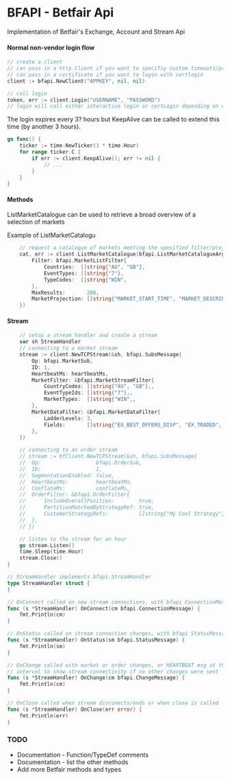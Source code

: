 # BFAPI - Betfair Api

Implementation of Betfair's Exchange, Account and Stream Api


#### Normal non-vendor login flow

```go
// create a client
// can pass in a http.Client if you want to specifiy custom timeouts/proxy/options
// can pass in a certificate if you want to login with certlogin
client := bfapi.NewClient("APPKEY", nil, nil)

// call login
token, err := client.Login("USERNAME", "PASSWORD")
// login will call either interactive login or certLogin depending on whether a certificate was supplied
```

The login expires every 3? hours but KeepAlive can be called to extend this time (by another 3 hours). 
```go
go func() {
    ticker := time.NewTicker(3 * time.Hour)
    for range ticker.C {
        if err := client.KeepAlive(); err != nil {
            // ...
        }
    }    
}
```

#### Methods

ListMarketCatalogue can be used to retrieve a broad overview of a selection of markets

Example of ListMarketCatalogu
```go
	// request a catalogue of markets meeting the specified filter/projection
	cat, err := client.ListMarketCatalogue(bfapi.ListMarketCatalogueArg{
		Filter: bfapi.MarketListFilter{
			Countries:  []string{"AU", "GB"},
			EventTypes: []string{"7"},
			TypeCodes:  []string{"WIN",
		},
		MaxResults:       200,
		MarketProjection: []string{"MARKET_START_TIME", "MARKET_DESCRIPTION", "EVENT", "EVENT_TYPE", "RUNNER_DESCRIPTION", "RUNNER_METADATA"},
	})

```

#### Stream

```go
    // setup a stream handler and create a stream
    var sh StreamHandler
    // connecting to a market stream
	stream := client.NewTCPStream(&sh, bfapi.SubsMessage{
		Op: bfapi.MarketSub,
		ID: 1,
		HeartbeatMs: heartbeatMs,
		MarketFilter: &bfapi.MarketStreamFilter{
			CountryCodes: []string{"AU", "GB"},,
			EventTypeIds: []string{"7"},,
			MarketTypes:  []string{"WIN",,
		},
		MarketDataFilter: &bfapi.MarketDataFilter{
			LadderLevels: 3,
			Fields:       []string{"EX_BEST_OFFERS_DISP", "EX_TRADED", "EX_TRADED_VOL", "EX_MARKET_DEF"},
		},
	})

    // connecting to an order stream
	// stream := bfClient.NewTCPStream(&sh, bfapi.SubsMessage{
	// 	Op:                  bfapi.OrderSub,
	// 	ID:                  1,
	// 	SegmentationEnabled: false,
	// 	HeartbeatMs:         heartbeatMs,
	// 	ConflateMs:          conflateMs,
	// 	OrderFilter: &bfapi.OrderFilter{
	// 		IncludeOverallPosition:        true,
	// 		PartitionMatchedByStrategyRef: true,
	// 		CustomerStrategyRefs:          []string{"My Cool Strategy"},
	// 	},
	// })

	// listen to the stream for an hour
	go stream.Listen()
	time.Sleep(time.Hour)
	stream.Close()
}

// StreamHandler implements bfapi.StreamHandler
type StreamHandler struct {
}

// OnConnect called on new stream connections, with bfapi ConnectionMessage
func (s *StreamHandler) OnConnect(cm bfapi.ConnectionMessage) {
    fmt.Println(cm)
}

// OnStatus called on stream connection changes, with bfapi StatusMessage
func (s *StreamHandler) OnStatus(sm bfapi.StatusMessage) {
    fmt.Println(sm)
}

// OnChange called with market or order changes, or HEARTBEAT msg at the specified
// interval to show stream connectivity if no other changes were sent
func (s *StreamHandler) OnChange(cm bfapi.ChangeMessage) {
    fmt.Println(cm)
}

// OnClose called when stream disconects/ends or when close is called
func (s *StreamHandler) OnClose(err error) {
    fmt.Println(err)
}

```


### TODO

* Documentation - Function/TypeDef comments
* Documentation - list the other methods
* Add more Betfair methods and types 
